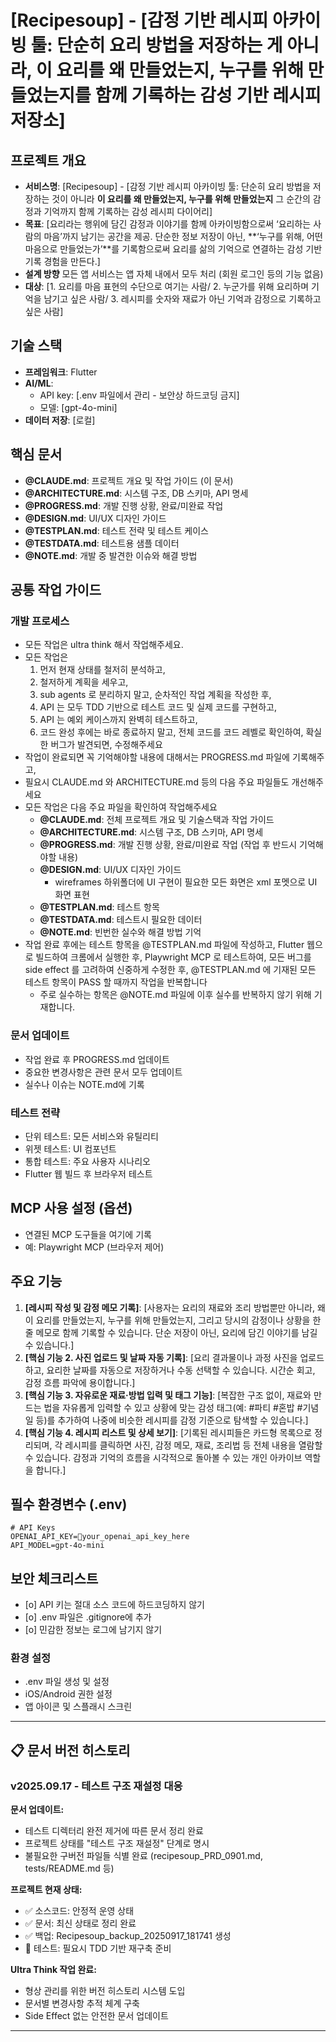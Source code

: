 # [Recipesoup] - [감정 기반 레시피 아카이빙 툴: 단순히 요리 방법을 저장하는 게 아니라, **이 요리를 왜 만들었는지, 누구를 위해 만들었는지**를 함께 기록하는 감성 기반 레시피 저장소]

## 프로젝트 개요
- **서비스명**: [Recipesoup] - [감정 기반 레시피 아카이빙 툴: 단순히 요리 방법을 저장하는 것이 아니라 **이 요리를 왜 만들었는지, 누구를 위해 만들었는지**
그 순간의 감정과 기억까지 함께 기록하는 감성 레시피 다이어리]
- **목표**: [요리라는 행위에 담긴 감정과 이야기를 함께 아카이빙함으로써
‘요리하는 사람의 마음’까지 남기는 공간을 제공. 단순한 정보 저장이 아닌,
**‘누구를 위해, 어떤 마음으로 만들었는가’**를 기록함으로써
요리를 삶의 기억으로 연결하는 감성 기반 기록 경험을 만든다.]
- **설계 방향** 모든 앱 서비스는 앱 자체 내에서 모두 처리 (회원 로그인 등의 기능 없음)
- **대상**: [1. 요리를 마음 표현의 수단으로 여기는 사람/ 2. 누군가를 위해 요리하며 기억을 남기고 싶은 사람/ 3. 레시피를 숫자와 재료가 아닌 기억과 감정으로 기록하고 싶은 사람]

## 기술 스택
- **프레임워크**: Flutter
- **AI/ML**: 
  - API key: [.env 파일에서 관리 - 보안상 하드코딩 금지]
  - 모델: [gpt-4o-mini]
- **데이터 저장**: [로컬]

## 핵심 문서
- **@CLAUDE.md**: 프로젝트 개요 및 작업 가이드 (이 문서)
- **@ARCHITECTURE.md**: 시스템 구조, DB 스키마, API 명세
- **@PROGRESS.md**: 개발 진행 상황, 완료/미완료 작업
- **@DESIGN.md**: UI/UX 디자인 가이드
- **@TESTPLAN.md**: 테스트 전략 및 테스트 케이스
- **@TESTDATA.md**: 테스트용 샘플 데이터
- **@NOTE.md**: 개발 중 발견한 이슈와 해결 방법

## 공통 작업 가이드
### 개발 프로세스
- 모든 작업은 ultra think 해서 작업해주세요.
- 모든 작업은 
  1. 먼저 현재 상태를 철저히 분석하고, 
  2. 철저하게 계획을 세우고, 
  3. sub agents 로 분리하지 말고, 순차적인 작업 계획을 작성한 후, 
  4. API 는 모두 TDD 기반으로 테스트 코드 및 실제 코드를 구현하고, 
  5. API 는 예외 케이스까지 완벽히 테스트하고, 
  6. 코드 완성 후에는 바로 종료하지 말고, 전체 코드를 코드 레벨로 확인하여, 확실한 버그가 발견되면, 수정해주세요
- 작업이 완료되면 꼭 기억해야할 내용에 대해서는 PROGRESS.md 파일에 기록해주고, 
- 필요시 CLAUDE.md 와 ARCHITECTURE.md 등의 다음 주요 파일들도 개선해주세요
- 모든 작업은 다음 주요 파일을 확인하여 작업해주세요
  - **@CLAUDE.md**: 전체 프로젝트 개요 및 기술스택과 작업 가이드
  - **@ARCHITECTURE.md**: 시스템 구조, DB 스키마, API 명세
  - **@PROGRESS.md**: 개발 진행 상황, 완료/미완료 작업 (작업 후 반드시 기억해야할 내용)
  - **@DESIGN.md**: UI/UX 디자인 가이드
    - wireframes 하위폴더에 UI 구현이 필요한 모든 화면은 xml 포멧으로 UI 화면 표현
  - **@TESTPLAN.md**: 테스트 항목
  - **@TESTDATA.md**: 테스트시 필요한 데이터
  - **@NOTE.md**: 빈번한 실수와 해결 방법 기억
- 작업 완료 후에는 테스트 항목을 @TESTPLAN.md 파일에 작성하고, Flutter 웹으로 빌드하여 크롬에서 실행한 후, Playwright MCP 로 테스트하여, 모든 버그를 side effect 를 고려하여 신중하게 수정한 후, @TESTPLAN.md 에 기재된 모든 테스트 항목이 PASS 할 때까지 작업을 반복합니다
  - 주로 실수하는 항목은 @NOTE.md 파일에 이후 실수를 반복하지 않기 위해 기재합니다.


### 문서 업데이트
- 작업 완료 후 PROGRESS.md 업데이트
- 중요한 변경사항은 관련 문서 모두 업데이트
- 실수나 이슈는 NOTE.md에 기록

### 테스트 전략
- 단위 테스트: 모든 서비스와 유틸리티
- 위젯 테스트: UI 컴포넌트
- 통합 테스트: 주요 사용자 시나리오
- Flutter 웹 빌드 후 브라우저 테스트

## MCP 사용 설정 (옵션)
- 연결된 MCP 도구들을 여기에 기록
- 예: Playwright MCP (브라우저 제어)

## 주요 기능
1. **[레시피 작성 및 감정 메모 기록]**: [사용자는 요리의 재료와 조리 방법뿐만 아니라, 왜 이 요리를 만들었는지, 누구를 위해 만들었는지, 그리고 당시의 감정이나 상황을 한 줄 메모로 함께 기록할 수 있습니다. 단순 저장이 아닌, 요리에 담긴 이야기를 남길 수 있습니다.]
2. **[핵심 기능 2. 사진 업로드 및 날짜 자동 기록]**: [요리 결과물이나 과정 사진을 업로드하고, 요리한 날짜를 자동으로 저장하거나 수동 선택할 수 있습니다. 시간순 회고, 감정 흐름 파악에 용이합니다.]
3. **[핵심 기능 3. 자유로운 재료·방법 입력 및 태그 기능]**: [복잡한 구조 없이, 재료와 만드는 법을 자유롭게 입력할 수 있고 상황에 맞는 감성 태그(예: #파티 #혼밥 #기념일 등)를 추가하여 나중에 비슷한 레시피를 감정 기준으로 탐색할 수 있습니다.]
4. **[핵심 기능 4. 레시피 리스트 및 상세 보기]**: [기록된 레시피들은 카드형 목록으로 정리되며, 각 레시피를 클릭하면 사진, 감정 메모, 재료, 조리법 등 전체 내용을 열람할 수 있습니다. 감정과 기억의 흐름을 시각적으로 돌아볼 수 있는 개인 아카이브 역할을 합니다.]

## 필수 환경변수 (.env)
```
# API Keys
OPENAI_API_KEY=your_openai_api_key_here
API_MODEL=gpt-4o-mini
```

## 보안 체크리스트
- [o] API 키는 절대 소스 코드에 하드코딩하지 않기
- [o] .env 파일은 .gitignore에 추가
- [o] 민감한 정보는 로그에 남기지 않기

### 환경 설정
- .env 파일 생성 및 설정
- iOS/Android 권한 설정
- 앱 아이콘 및 스플래시 스크린

---

## 📋 문서 버전 히스토리

### v2025.09.17 - 테스트 구조 재설정 대응
**문서 업데이트:**
- 테스트 디렉터리 완전 제거에 따른 문서 정리 완료
- 프로젝트 상태를 "테스트 구조 재설정" 단계로 명시
- 불필요한 구버전 파일들 식별 완료 (recipesoup_PRD_0901.md, tests/README.md 등)

**프로젝트 현재 상태:**
- ✅ 소스코드: 안정적 운영 상태
- ✅ 문서: 최신 상태로 정리 완료
- ✅ 백업: Recipesoup_backup_20250917_181741 생성
- 🔄 테스트: 필요시 TDD 기반 재구축 준비

**Ultra Think 작업 완료:**
- 형상 관리를 위한 버전 히스토리 시스템 도입
- 문서별 변경사항 추적 체계 구축
- Side Effect 없는 안전한 문서 업데이트

---